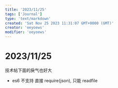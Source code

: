 ```yaml
---
title: '2023/11/25'
tags: ['Journal']
type: 'text/markdown'
created: 'Sat Nov 25 2023 11:31:07 GMT+0000 (GMT)'
creator: 'oeyoews'
modifier: 'oeyoews'
---
```


# 2023/11/25

技术帖下面的戾气也好大

* es6 不支持 直接 require(json), 只能 readfile
